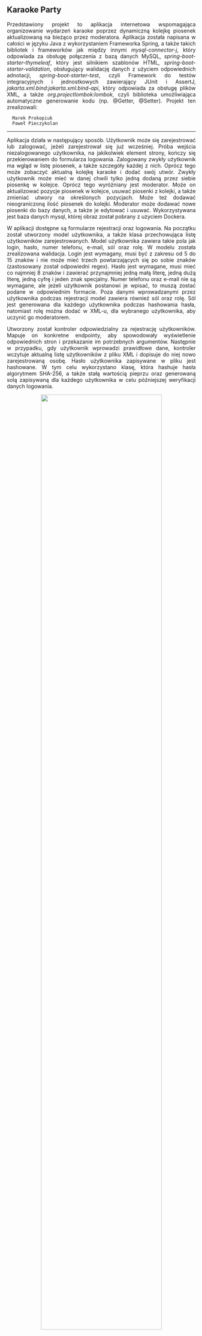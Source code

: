 ## Karaoke Party
<p align="justify">Przedstawiony projekt to aplikacja internetowa wspomagająca organizowanie wydarzeń karaoke poprzez dynamiczną kolejkę piosenek aktualizowaną na bieżąco przez moderatora. Aplikacja została napisana w całości w języku Java z wykorzystaniem Frameworka Spring, a także takich bibliotek i frameworków jak między innymi <i>mysql-connector-j</i>, który odpowiada za obsługę połączenia z bazą danych MySQL, <i>spring-boot-starter-thymeleaf</i>, który jest silnikiem szablonów HTML, <i>spring-boot-starter-validation</i>, obsługujący walidację danych z użyciem odpowiednich adnotacji, <i>spring-boot-starter-test</i>, czyli Framework do testów integracyjnych i jednostkowych zawierający JUnit i AssertJ, <i>jakarta.xml.bind:jakarta.xml.bind-api</i>, który odpowiada za obsługę plików XML, a także <i>org.projectlombok:lombok</i>, czyli biblioteka umożliwiająca automatyczne generowanie kodu (np. @Getter, @Setter). Projekt ten zrealizowali:</p>

      Marek Prokopiuk
      Paweł Pieczykolan

---
<p align="justify">Aplikacja działa w następujący sposób. Użytkownik może się zarejestrować lub zalogować, jeżeli zarejestrował się już wcześniej. Próba wejścia niezalogowanego użytkownika, na jakikolwiek element strony, kończy się przekierowaniem do formularza logowania. Zalogowany zwykły użytkownik ma wgląd w listę piosenek, a także szczegóły każdej z nich. Oprócz tego może zobaczyć aktualną kolejkę karaoke i dodać swój utwór. Zwykły użytkownik może mieć w danej chwili tylko jedną dodaną przez siebie piosenkę w kolejce. Oprócz tego wyróżniany jest moderator. Może on aktualizować pozycje piosenek w kolejce, usuwać piosenki z kolejki, a także zmieniać utwory na określonych pozycjach. Może też dodawać nieograniczoną ilość piosenek do kolejki. Moderator może dodawać nowe piosenki do bazy danych, a także je edytować i usuwać. Wykorzystywana jest baza danych mysql, której obraz został pobrany z użyciem Dockera.</p>

<p align="justify">W aplikacji dostępne są formularze rejestracji oraz logowania. Na początku został utworzony model użytkownika, a także klasa przechowująca listę użytkowników zarejestrowanych. Model użytkownika zawiera takie pola jak login, hasło, numer telefonu, e-mail, sól oraz rolę. W modelu została zrealizowana walidacja. Login jest wymagany, musi być z zakresu od 5 do 15 znaków i nie może mieć trzech powtarzających się po sobie znaków (zastosowany został odpowiedni regex). Hasło jest wymagane, musi mieć co najmniej 8 znaków i zawierać przynajmniej jedną małą literę, jedną dużą literę, jedną cyfrę i jeden znak specjalny. Numer telefonu oraz e-mail nie są wymagane, ale jeżeli użytkownik postanowi je wpisać, to muszą zostać podane w odpowiednim formacie. Poza danymi wprowadzanymi przez użytkownika podczas rejestracji model zawiera również sól oraz rolę. Sól jest generowana dla każdego użytkownika podczas hashowania hasła, natomiast rolę można dodać w XML-u, dla wybranego użytkownika, aby uczynić go moderatorem.</p>

<p align="justify">Utworzony został kontroler odpowiedzialny za rejestrację użytkowników. Mapuje on konkretne endpointy, aby spowodowały wyświetlenie odpowiednich stron i przekazanie im potrzebnych argumentów. Następnie w przypadku, gdy użytkownik wprowadzi prawidłowe dane, kontroler wczytuje aktualną listę użytkowników z pliku XML i dopisuje do niej nowo zarejestrowaną osobę. Hasło użytkownika zapisywane w pliku jest hashowane. W tym celu wykorzystano klasę, która hashuje hasła algorytmem SHA-256, a także stałą wartością pieprzu oraz generowaną solą zapisywaną dla każdego użytkownika w celu późniejszej weryfikacji danych logowania.</p>

<p align="center">
  <img src="" style="width: 80%; height: 80%" /></p>
<p align="center">
  <i>Rys. 1. Widok formularza rejestracji z walidacją danych</i>
</p><br>

<p align="center">
  <img src="" style="width: 80%; height: 80%" /></p>
<p align="center">
  <i>Rys. 2. Widok strony głównej po zarejestrowaniu</i>
</p>

---
<p align="justify">Został utworzony kolejny kontroler odpowiadający za proces logowania, w którym sprawdzane jest, czy został przekroczony limit prób (użytkownik musi wówczas odczekać określoną ilość czasu), walidowane są dane pod kątem wymagalności, a następnie weryfikowane jest hasło dla użytkownika o danym loginie. W przypadku poprawnego zalogowania następuje przekierowanie na stronę główną aplikacji oraz ustawiane są odpowiednie atrybuty sesji informujące o zalogowaniu. W formularzach logowania i rejestracji zostały dodane przyciski umożliwiające płynne przechodzenie pomiędzy tymi formularzami.</p>

<p align="center">
  <img src="" style="width: 80%; height: 80%" /></p>
<p align="center">
  <i>Rys. 3. Widok formularza logowania po podaniu dwa razy błędnych danych</i>
</p>

---
<p align="justify">Aplikacja zawiera dwa główne widoki, czyli listę piosenek i kolejkę karaoke. Klasa odpowiadająca za piosenki zawiera takie pola jak identyfikator, login użytkownika, który dodał piosenkę, autor, tytuł, gatunki (jako listę), kraj wydania oraz tekst piosenki, a także jej długość w sekundach. W klasie tej zostały dodane również odpowiednie adnotacje z biblioteki Lombok w celu zmniejszenia linii kodu oraz odpowiednie adnotacje walidujące. Przygotowana została również klasa będąca repozytorium odpowiadającym za komunikację z bazą danych i realizująca operacje CRUD na tabeli z piosenkami. Utworzono kontroler odpowiedzialny za mapowanie endpointów związanych z piosenkami i wyświetlanie odpowiednich formularzy.</p>

<p align="justify">Zwykły użytkownik ma dostęp tylko do wyświetlenia listy piosenek oraz szczegółów wybranej piosenki, natomiast moderator może dodawać piosenki, edytować je oraz usuwać. W formularzu dodawania piosenki trzeba podać tytuł utworu, wykonawcę oraz długość piosenki w sekundach. Można wprowadzić tekst utworu, ale jest to opcjonalne. Trzeba wybrać przynajmniej jeden gatunek z pola multiselect oraz kraj pochodzenia utworu jako jeden z dostępnych radiobuttonów. Edytowanie wybranej piosenki działa na tej samej zasadzie co dodawanie, lecz przy wejściu do formularza, wszystkie aktualne dane są już wprowadzone i zaznaczone.</p>

<p align="center">
  <img src="" style="width: 80%; height: 80%" /></p>
<p align="center">
  <i>Rys. 4. Widok listy piosenek z perspektywy zwykłego użytkownika</i>
</p><br>

<p align="center">
  <img src="" style="width: 80%; height: 80%" /></p>
<p align="center">
  <i>Rys. 5. Widok listy piosenek z perspektywy moderatora</i>
</p><br>

<p align="center">
  <img src="" style="width: 80%; height: 80%" /></p>
<p align="center">
  <i>Rys. 6. Widok Formularza dodawania nowej piosenki (walidacja danych)</i>
</p>

---
<p align="justify">Utworzona została klasa modelowa odpowiadająca za kolejkę piosenek i zawierająca takie pola jak pozycja danej piosenki w kolejce, nazwa piosenki, login użytkownika, który dodał piosenkę do kolejki, a także id tej piosenki. W klasie tej zostały dodane również odpowiednie adnotacje z biblioteki Lombok. Zdefiniowano repozytorium odpowiedzialne za komunikację z bazą danych. Zostały przygotowane metody zwracające wszystkie piosenki z tabeli posortowane rosnąco względem pozycji, dodające nową pozycję do kolejki, usuwające piosenkę z kolejki na podstawie numeru porządkowego, wyszukujące pozycję w kolejce, sprawdzające, czy dany użytkownik już dodał piosenkę do kolejki, resetujące kolejkę, a także aktualizujące pozycje wszystkich elementów kolejki po dokonaniu jakieś zmiany w tabeli. Oprócz tego utworzona została klasa obsługująca REST API.</p>

<p align="justify">Zwykły użytkownik ma dostęp tylko do wyświetlenia kolejki piosenek, wejścia w szczegóły piosenki z kolejki oraz dodanie piosenki do kolejki, jeżeli nie ma aktualnie żadnej dodanej. Moderator natomiast może dodawać nieograniczoną ilość piosenek do kolejki, edytować nazwy piosenek na wybranych pozycjach lub pozycje dla wybranych piosenek w kolejce, a także może usuwać pozycje z kolejki.</p>

<p align="center">
  <img src="" style="width: 80%; height: 80%" /></p>
<p align="center">
  <i>Rys. 7. Widok kolejki z perspektywy użytkownika zwykłego, mającego swoją piosenkę w kolejce</i>
</p><br>

<p align="center">
  <img src="" style="width: 80%; height: 80%" /></p>
<p align="center">
  <i>Rys. 8. Widok kolejki z perspektywy moderatora</i>
</p><br>

<p align="center">
  <img src="" style="width: 80%; height: 80%" /></p>
<p align="center">
  <i>Rys. 9. Próba ustawienia niedozwolonej nowej pozycji </i>
</p>

---
<p align="justify">Zrealizowany projekt zawiera testy jednostkowe napisane z wykorzystaniem JUnit sprawdzające poprawność różnych elementów związanych z logowaniem, rejestracją, operacjami na piosenkach, czy aktualizowaniem pozycji piosenek w kolejce. Utworzona aplikacja do karaoke została napisana w języku Java, z wykorzystaniem Frameworka Spring, a także innych frameworków i bibliotek. Zostało zrealizowane połączenie i obsługa bazy danych, logowanie i rejestracja oraz hashowanie haseł z dołączeniem soli i pieprzu. Dodana została obsługa sesji użytkownika, a także operacje CRUD na tabeli z piosenkami oraz elementami kolejki. Umieszczone zostały rozbudowane formularze do zapisu oraz edycji danych wraz z odpowiednią walidacją. Zrealizowano obsługę ról użytkowników w aplikacji oraz dodano komponenty występujące jedynie dla moderatora.</p>
